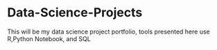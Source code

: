 # Data-Science-Projects
This will be my data science project portfolio, tools presented here use R,Python Notebook, and SQL
